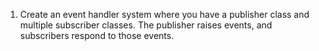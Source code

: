 1. Create an event handler system where you have a publisher class and multiple subscriber classes. The publisher raises events, and subscribers respond to those events.
